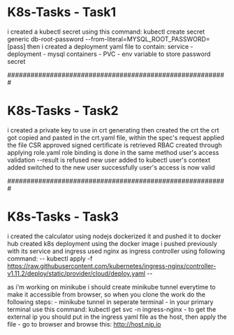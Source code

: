 # K8s-Tasks - Task1
i created a kubectl secret using this command:
	kubectl create secret generic db-root-password --from-literal=MYSQL_ROOT_PASSWORD=[pass]
then i created a deployment yaml file to contain:
	service - deployment - mysql containers - PVC - env variable to store password secret
	
#########################################################

# K8s-Tasks - Task2
i created a private key to use in crt generating
then created the crt 
the crt got copied and pasted in the crt.yaml file, within the spec's request
applied the file
CSR approved
signed certificate is retrieved
RBAC created through applying role.yaml 
role binding is done in the same method
user's access validation --result is refused
new user added to kubectl 
user's context added
switched to the new user successfully 
user's access is now valid

#########################################################

# K8s-Tasks - Task3
i created the calculator using nodejs 
dockerized it and pushed it to docker hub
created k8s deployment using the docker image i pushed previously with its service and ingress
used nginx as ingress controller using following command:
-- kubectl apply -f https://raw.githubusercontent.com/kubernetes/ingress-nginx/controller-v1.11.2/deploy/static/provider/cloud/deploy.yaml --

as i'm working on minikube i should create minikube tunnel everytime to make it accessible from browser, so when you clone the work do the following steps:
	- minikube tunnel in seperate terminal 
	- in your primary terminal use this command:
		kubectl get svc -n ingress-nginx 
	- to get the external ip you should put in the ingress yaml file as the host, then apply the file
	- go to browser and browse this: http://host.nip.io 
